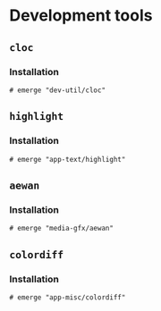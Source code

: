 # Development tools

## `cloc`

### Installation

```ShellSession
# emerge "dev-util/cloc"
```

## `highlight`

### Installation

```ShellSession
# emerge "app-text/highlight"
```

## `aewan`

### Installation

```ShellSession
# emerge "media-gfx/aewan"
```

## `colordiff`

### Installation

```ShellSession
# emerge "app-misc/colordiff"
```
